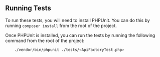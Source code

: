 ## Running Tests

To run these tests, you will need to install PHPUnit. You can do this by running `composer install` from the root of the project.

Once PHPUnit is installed, you can run the tests by running the following command from the root of the project:

```bash
    ./vendor/bin/phpunit ./tests/<ApiFactoryTest.php>
```